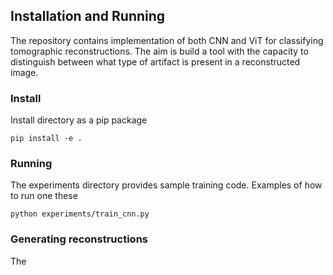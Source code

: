 ## Installation and Running

The repository contains implementation of both CNN and ViT for classifying tomographic reconstructions. The aim is build a tool
with the capacity to distinguish between what type of artifact is present in a reconstructed image. 

### Install

Install directory as a pip package

``` pip install -e . ```

### Running

The experiments directory provides sample training code. Examples of how to run one these

``` python experiments/train_cnn.py ```

### Generating reconstructions

The 